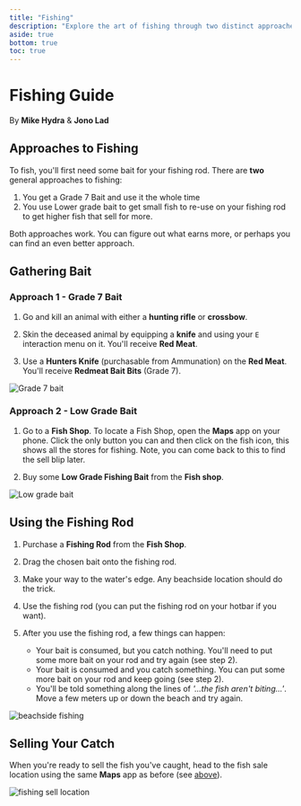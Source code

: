 ```yaml
---
title: "Fishing"
description: "Explore the art of fishing through two distinct approaches - utilizing high-grade bait consistently or employing lower-grade bait strategically to yield more valuable catches - as outlined in this comprehensive guide, along with valuable insights into bait preparation and optimizing your profits."
aside: true
bottom: true
toc: true
---
```


# Fishing Guide

By **Mike Hydra** & **Jono Lad**

## Approaches to Fishing

To fish, you'll first need some bait for your fishing rod. There are **two** general approaches to fishing:

1. You get a Grade 7 Bait and use it the whole time
2. You use Lower grade bait to get small fish to re-use on your fishing rod to get higher fish that sell for more.

Both approaches work. You can figure out what earns more, or perhaps you can find an even better approach.

## Gathering Bait

### Approach 1 - Grade 7 Bait

1. Go and kill an animal with either a **hunting rifle** or **crossbow**.

2. Skin the deceased animal by equipping a **knife** and using your `E` interaction menu on it. You'll receive **Red Meat**.

3. Use a **Hunters Knife** (purchasable from Ammunation) on the **Red Meat**. You'll receive **Redmeat Bait Bits** (Grade 7).

![Grade 7 bait](https://cdn.discordapp.com/attachments/184556449383448576/1138261271477755994/image.png)

### Approach 2 - Low Grade Bait

1. Go to a **Fish Shop**. To locate a Fish Shop, open the **Maps** app on your phone. Click the only button you can and then click on the fish icon, this shows all the stores for fishing. Note, you can come back to this to find the sell blip later.

2. Buy some **Low Grade Fishing Bait** from the **Fish shop**. 

![Low grade bait](https://cdn.discordapp.com/attachments/184556449383448576/1138261287281905664/image.png)

## Using the Fishing Rod 

1. Purchase a **Fishing Rod** from the **Fish Shop**.

2. Drag the chosen bait onto the fishing rod.

3. Make your way to the water's edge. Any beachside location should do the trick.

4. Use the fishing rod (you can put the fishing rod on your hotbar if you want). 

5. After you use the fishing rod, a few things can happen:
    - Your bait is consumed, but you catch nothing. You'll need to put some more bait on your rod and try again (see step 2).
    - Your bait is consumed and you catch something. You can put some more bait on your rod and keep going (see step 2).
    - You'll be told something along the lines of *'...the fish aren't biting...'*. Move a few meters up or down the beach and try again.

![beachside fishing](https://cdn.discordapp.com/attachments/184556449383448576/1138261305313206282/image.png)

## Selling Your Catch

When you're ready to sell the fish you've caught, head to the fish sale location using the same **Maps** app as before (see [above](#approach-2---low-grade-bait)).

![fishing sell location](https://cdn.discordapp.com/attachments/184556449383448576/1138261321603887185/image.png)
